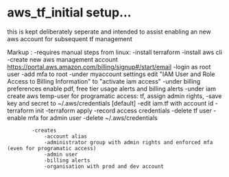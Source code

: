 # aws_tf_initial setup...

this is kept deliberately seperate and intended to assist enabling an new aws account for subsequent tf management 

 Markup :   -requires manual steps from linux:
                -install terraform
                -install aws cli
                -create new aws management account https://portal.aws.amazon.com/billing/signup#/start/email
                -login as root user
                -add mfa to root
                -under myaccount settings edit "IAM User and Role Access to Billing Information" to "activate iam access"
                -under billing preferences enable pdf, free tier usage alerts and billing alerts 
                -under iam create aws temp-user for programatic access: tf, assign admin rights, 
                -save key and secret to ~/.aws/credentials [default]
                -edit iam.tf with account id
                -terraform init
                -terraform apply
                -record access credentials
                -delete tf user
                -enable mfa for admin user
                -delete ~/.aws/credentials

            -creates 
                -account alias
                -administrator group with admin rights and enforced mfa (even for programatic access)
                -admin user
                -billing alerts
                -organisation with prod and dev account

